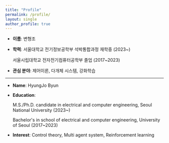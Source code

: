 ```yaml
---
title: "Profile"
permalink: /profile/
layout: single
author_profile: true
---
```

* **이름**: 변형조  
* **학력**:
  서울대학교 전기정보공학부 석박통합과정 재학중 (2023~)
  
  서울시립대학교 전자전기컴퓨터공학부 졸업 (2017~2023)
* **관심 분야**: 제어이론, 다개체 시스템, 강화학습  

_ _ _

* **Name**: HyungJo Byun  
* **Education**:

  M.S./Ph.D. candidate in electrical and computer engineering, Seoul National University  (2023~)

  Bachelor's in school of electrical and computer engineering, University of Seoul  (2017~2023)
* **Interest**: Control theory, Multi agent system, Reinforcement learning
